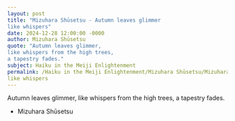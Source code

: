 ```yaml
---
layout: post
title: "Mizuhara Shūsetsu - Autumn leaves glimmer
like whispers"
date: 2024-12-28 12:00:00 -0000
author: Mizuhara Shūsetsu
quote: "Autumn leaves glimmer,
like whispers from the high trees,
a tapestry fades."
subject: Haiku in the Meiji Enlightenment
permalink: /Haiku in the Meiji Enlightenment/Mizuhara Shūsetsu/Mizuhara Shūsetsu - Autumn leaves glimmer
like whispers
---
```


Autumn leaves glimmer,
like whispers from the high trees,
a tapestry fades.

- Mizuhara Shūsetsu
